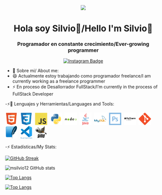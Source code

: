 

<div id="header" align="center">
     <img src="https://media.giphy.com/media/xT9IgzoKnwFNmISR8I/giphy.gif" width="200"/>
     <h1 align="center">Hola soy Silvio👋/Hello I'm Silvio👋</h1>
     <h3 align="center">Programador en constante crecimiento/Ever-growing programmer</h3>
</div>
<div id="badges" align="center">
    <a href="https://www.instagram.com/msilvio.23/">
        <img src="https://img.shields.io/badge/msilvio.23-Instagram-blue" alt="Instagram Badge"/>
    </a>
</div>


- 💬 Sobre mi/ About me:
- 😄 Actualmente estoy trabajando como programador freelance/I am currently working as a freelance programmer
- ⚡ En proceso de Desallorrador FullStack/I’m currently in the process of FullStack Developer



-⚡🌱 Lenguajes y Herramientas/Languages and Tools:

<div align="left">
    <div>
        <img src="https://github.com/devicons/devicon/blob/master/icons/html5/html5-original.svg" title="HTML5" alt="HTML" 
        width="40" height="40"/>&nbsp;
        <img src="https://github.com/devicons/devicon/blob/master/icons/css3/css3-original.svg" title="CSS3" alt="CSS" 
        width="40" height="40"/>&nbsp;
        <img src="https://github.com/devicons/devicon/blob/master/icons/javascript/javascript-original.svg" title="JavaScript" alt="JavaScript"
        width="40" height="40"/>&nbsp;
        <img src="https://github.com/devicons/devicon/blob/master/icons/python/python-original.svg" title="Python" alt="Python"
        width="40" height="40"/>&nbsp;
        <img src="https://github.com/devicons/devicon/blob/master/icons/nodejs/nodejs-original-wordmark.svg" title="Nodejs" alt="Nodejs"
        width="40" height="40"/>&nbsp;
        <img src="https://github.com/devicons/devicon/blob/master/icons/java/java-original-wordmark.svg" title="Java" alt="Java"
        width="40" height="40"/>&nbsp;
        <img src="https://github.com/devicons/devicon/blob/master/icons/mysql/mysql-original-wordmark.svg" title="Mysql" alt="Mysql"
        width="40" height="40"/>&nbsp;
        <img src="https://github.com/devicons/devicon/blob/master/icons/photoshop/photoshop-line.svg" title="Photoshop" alt="Photoshop"
        width="40" height="40"/>&nbsp;
        <img src="https://github.com/devicons/devicon/blob/master/icons/pycharm/pycharm-original-wordmark.svg" title="Pycharm"   alt="Pycharm"
        width="40" height="40"/>&nbsp;
        <img src="https://github.com/devicons/devicon/blob/master/icons/git/git-original.svg" title="Git" alt="Git"
        width="40" height="40"/>&nbsp;
        <img src="https://github.com/devicons/devicon/blob/master/icons/sqlite/sqlite-original.svg" title="SQLite" alt="SQlite"
        width="40" height="40"/>&nbsp;
        <img src="https://github.com/devicons/devicon/blob/master/icons/vscode/vscode-original-wordmark.svg" title="VSCode" alt="VSCode"
        width="40" height="40"/>&nbsp;
        <img src="https://github.com/devicons/devicon/blob/master/icons/gimp/gimp-original-wordmark.svg" title="Gimp" alt="Gimp"
        width="40" height="40"/>&nbsp;
        
  </div>
</div>

-⚡ Estadísticas/My Stats:


[![GitHub Streak](https://github-readme-streak-stats.herokuapp.com?user=msilvio12&theme=vue-dark&date_format=M%20j%5B%2C%20Y%5D)](https://git.io/streak-stats)

![msilvio12 GitHub stats](https://github-readme-stats.vercel.app/api?username=msilvio12&show_icons=true&theme=dark)

[![Top Langs](https://github-readme-stats.vercel.app/api/top-langs/?username=msilvio12&hide_progress=true)](https://github.com/msilvio12/github-readme-stats)

[![Top Langs](https://github-readme-stats.vercel.app/api/top-langs/?username=msilvio12&layout=compact)](https://github.com/msilvio12/github-readme-stats)





